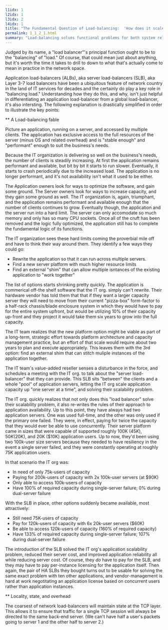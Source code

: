 ```yaml
---
l1idx: 1
l2idx: 1
l3idx: 2
l4idx: 1
title: "The Fundamental Question of Load-balancing:  'How does it scale?' "
permalink: 1_1_2_1.html
summary: "Load-balancing solves functional problems for both system reliability and capacity managment.  The ability of a given load-balancing mechanism to excel at one usually comes at the cost of compromise in the other."
---
```


Judged by its name, a "load balancer"'s principal function ought to be to the "balancing" of "load."  Of course, that could mean just about anything, but it's worth the time it takes to drill to down to what that's actually come to mean in practice in the network space.

Application load-balancers (ALBs), aka server load-balancers (SLB), aka Layer 3-7 load balancers have been a ubiquitous feature of network country in the land of IT services for decades and the certainly do play a key role in "balancing load."  Understanding how they do this, and why, isn't just helpful in differentiating an application load-balancer from a global load-balancer, it's also intersting.  The following explanation is drastically simplified in order to illustrate the key points:

** A Load-balancing fable

Picture an application, running on a server, and accessed by multiple clients.  The application has exclusive access to the full resources of the server (minus OS and related overhead) and is "stable enough" and "performant" enough to suit the business's needs.

Because the IT organization is delivering so well on the business's needs, the number of clients is steadily increasing.  At first the application remains performant and available, but bit by bit it starts to run slower.  Eventually, it starts to crash periodically due to the increased load.  The application is no longer performant, and it's not availability isn't what it used to be either.

The Application owners look for ways to optimize the software, and gain some ground.  The Server owners look for ways to increase capacity, and they gain some ground as well.  The IT organization is, again, triumphant, and the application remains performant and available enough that the number of clients continues to grow.  Eventually though, the application and the server run into a hard limit.  The server can only accomodate so much memory and only has so many CPU sockets.  Once all of the cruft has been removed and the logic fully optimized, the application still has to complete the fundamental logic of its functions.

The IT organization sees these hard limits coming the proverbial mile off and have to think their way around them.   They identify a few ways they could go:
   - Rewrite the application so that it can run across multiple servers.
   - Find a new server platform with much higher resource limits
   - Find an external "shim" that can allow multiple isntances of the existing application to "work together"

The list of options starts shrinking pretty quickly.  The application is commerical off-the shelf software that the IT org. simply can't rewrite.  Their hardware vendor has told them that that if they want a larger capacity server they will need to move from their current "pizza-box" form-factor to a half-rack chassis/blade enclosure system in which they would have to pay for the entire system upfront, but would be utilizing 10% of their capacity up-front and they project it would take them six years to grow into the full capacity.

The IT team realizes that the new platform option might be viable as part of a long-term, strategic effort towards platform architecture and capacity management practice, but an effort of that scale would require about two years to plan and execute appropriately.  This leaves them with the 3rd option: find an external shim that can stitch muliple instances of the application together.

The IT team's value-added reseller senses a disturbance in the force, and schedules a meeting with the IT org. to talk about the "server load-balancer" that they can provide.  This SLB sits "between" the clients and a whole "pool" of application servers, letting the IT org scale application capacity up "one server at a time", and solving their scalability problem.

The IT org. quickly realizes that not only does this "load balancer" solve their scalability problem, it also re-writes the rules of their approach to application availability.  Up to this point, they have always had two application servers.  One was used full-time, and the other was only used if the primary one failed.  They were, in effect, paying for twice the capacity that they would ever be able to use concurrently.  Their server platform came in sizes that were capable of supported roughly 100K ($45K), 50K ($20K), and 20K ($10K) application users.  Up to now, they'd been using two 100k-user size servers because they needed to have resiliency in the event a single server failed, and they were constantly operating at roughly 75K application users.

In that scenario the IT org was:
 - In need of only 75k-users of capacity
 - Paying for 200k-users of capacity with 2x 100k-user servers (at $90K)
 - Only able to access 100k-users of capacity
 - Have 100% of required capacity during single-server failure; 0% during dual-server failure


With the SLB in place, other options suddenly became available, most attractively:
  - Still need 75K-users of capacity
  - Pay for 120k-users of capacity with 6x 20k-user servers ($60K)
  - Be able to access 120k-users of capacity (160% of required capacity)
  - Have 133% of required capacity during single-server failure; 107% during dual-server failure


The introduction of the SLB solved the IT org's application scalability problem, reduced their server cost, and improved application reliability all while reducing server cost.  Of course, they *do* have to pay for the SLB, and they may have to pay per-instance licensing for the application itself.  Then again, the pair of HA SLBs they bought turns out to be usable for solving the same exact problem with ten other applications, and vendor-management is hard at work negotitating an application license based on concurrent users rather than application instances.

** Locality, state, and overhead

The coarsest of network load-balancers will maintain state at the TCP layer.  This allows it to ensure that traffic for a single TCP session will always be directed to the same back-end server.  (We can't have half a user's packets going to server 1 and the other half to server 2.)
